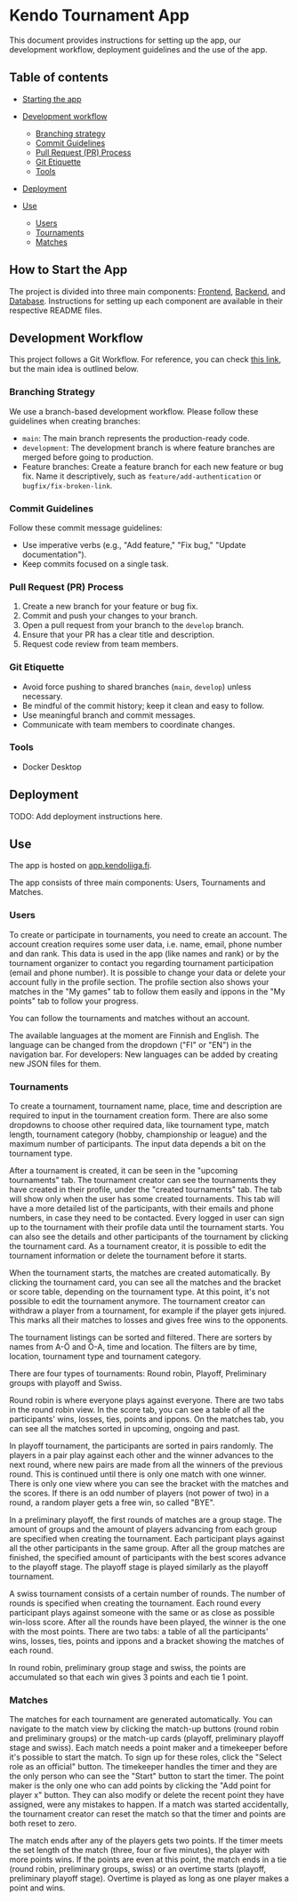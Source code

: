# Kendo Tournament App

This document provides instructions for setting up the app, our development workflow, deployment guidelines and the use of the app.

## Table of contents
- [Starting the app](#how-to-start-the-app)


- [Development workflow](#development-workflow)
    - [Branching strategy](#branching-strategy)
    - [Commit Guidelines](#commit-guidelines)
    - [Pull Request (PR) Process](#pull-request-pr-process)
    - [Git Etiquette](#git-etiquette)
    - [Tools](#tools)


- [Deployment](#deployment)


- [Use](#use)
    - [Users](#users)
    - [Tournaments](#tournaments)
    - [Matches](#matches)


## How to Start the App

The project is divided into three main components: [Frontend](https://github.com/Kendoers/Kendo-tournament-app/tree/development/frontend), [Backend](https://github.com/Koodikukkaro/Kendo-tournament-app/tree/development/backend/server), and [Database](https://github.com/Kendoers/Kendo-tournament-app/tree/development/backend/database). Instructions for setting up each component are available in their respective README files.

## Development Workflow

This project follows a Git Workflow. For reference, you can check [this link](https://www.atlassian.com/git/tutorials/comparing-workflows), but the main idea is outlined below.

### Branching Strategy

We use a branch-based development workflow. Please follow these guidelines when creating branches:

* `main`: The main branch represents the production-ready code.
* `development`: The development branch is where feature branches are merged before going to production.
* Feature branches: Create a feature branch for each new feature or bug fix. Name it descriptively, such as `feature/add-authentication` or `bugfix/fix-broken-link`.

### Commit Guidelines

Follow these commit message guidelines:

* Use imperative verbs (e.g., "Add feature," "Fix bug," "Update documentation").
* Keep commits focused on a single task.

### Pull Request (PR) Process

1. Create a new branch for your feature or bug fix.
2. Commit and push your changes to your branch.
3. Open a pull request from your branch to the `develop` branch.
4. Ensure that your PR has a clear title and description.
5. Request code review from team members.

### Git Etiquette

* Avoid force pushing to shared branches (`main`, `develop`) unless necessary.
* Be mindful of the commit history; keep it clean and easy to follow.
* Use meaningful branch and commit messages.
* Communicate with team members to coordinate changes.

### Tools

* Docker Desktop

## Deployment

TODO: Add deployment instructions here.

## Use

The app is hosted on [app.kendoliiga.fi](app.kendoliiga.fi). 

The app consists of three main components: Users, Tournaments and Matches. 

### Users

To create or participate in tournaments, you need to create an account. The account creation requires some user data, i.e. name, email, phone number and dan rank. This data is used in the app (like names and rank) or by the tournament organizer to contact you regarding tournament participation (email and phone number). It is possible to change your data or delete your account fully in the profile section. The profile section also shows your matches in the "My games" tab to follow them easily and ippons in the "My points" tab to follow your progress.

You can follow the tournaments and matches without an account.

The available languages at the moment are Finnish and English. The language can be changed from the dropdown ("FI" or "EN") in the navigation bar. For developers: New languages can be added by creating new JSON files for them.

### Tournaments

To create a tournament, tournament name, place, time and description are required to input in the tournament creation form. There are also some dropdowns to choose other required data, like tournament type, match length, tournament category (hobby, championship or league) and the maximum number of participants. The input data depends a bit on the tournament type. 

After a tournament is created, it can be seen in the "upcoming tournaments" tab. The tournament creator can see the tournaments they have created in their profile, under the "created tournaments" tab. The tab will show only when the user has some created tournaments. This tab will have a more detailed list of the participants, with their emails and phone numbers, in case they need to be contacted. Every logged in user can sign up to the tournament with their profile data until the tournament starts. You can also see the details and other participants of the tournament by clicking the tournament card. As a tournament creator, it is possible to edit the tournament information or delete the tournament before it starts.

When the tournament starts, the matches are created automatically. By clicking the tournament card, you can see all the matches and the bracket or score table, depending on the tournament type. At this point, it's not possible to edit the tournament anymore. The tournament creator can withdraw a player from a tournament, for example if the player gets injured. This marks all their matches to losses and gives free wins to the opponents. 

The tournament listings can be sorted and filtered. There are sorters by names from A-Ö and Ö-A, time and location. The filters are by time, location, tournament type and tournament category.

There are four types of tournaments: Round robin, Playoff, Preliminary groups with playoff and Swiss. 

Round robin is where everyone plays against everyone. There are two tabs in the round robin view. In the score tab, you can see a table of all the participants' wins, losses, ties, points and ippons. On the matches tab, you can see all the matches sorted in upcoming, ongoing and past.

In playoff tournament, the participants are sorted in pairs randomly. The players in a pair play against each other and the winner advances to the next round, where new pairs are made from all the winners of the previous round. This is continued until there is only one match with one winner. There is only one view where you can see the bracket with the matches and the scores. If there is an odd number of players (not power of two) in a round, a random player gets a free win, so called "BYE". 

In a preliminary playoff, the first rounds of matches are a group stage. The amount of groups and the amount of players advancing from each group are specified when creating the tournament. Each participant plays against all the other participants in the same group. After all the group matches are finished, the specified amount of participants with the best scores advance to the playoff stage. The playoff stage is played similarly as the playoff tournament.

A swiss tournament consists of a certain number of rounds. The number of rounds is specified when creating the tournament. Each round every participant plays against someone with the same or as close as possible win-loss score. After all the rounds have been played, the winner is the one with the most points. There are two tabs: a table of all the participants' wins, losses, ties, points and ippons and a bracket showing the matches of each round.

In round robin, preliminary group stage and swiss, the points are accumulated so that each win gives 3 points and each tie 1 point.

### Matches

The matches for each tournament are generated automatically. You can navigate to the match view by clicking the match-up buttons (round robin and preliminary groups) or the match-up cards (playoff, preliminary playoff stage and swiss). Each match needs a point maker and a timekeeper before it's possible to start the match. To sign up for these roles, click the "Select role as an official" button. The timekeeper handles the timer and they are the only person who can see the "Start" button to start the timer. The point maker is the only one who can add points by clicking the "Add point for player x" button. They can also modify or delete the recent point they have assigned, were any mistakes to happen. If a match was started accidentally, the tournament creator can reset the match so that the timer and points are both reset to zero.

The match ends after any of the players gets two points. If the timer meets the set length of the match (three, four or five minutes), the player with more points wins. If the points are even at this point, the match ends in a tie (round robin, preliminary groups, swiss) or an overtime starts (playoff, preliminary playoff stage). Overtime is played as long as one player makes a point and wins.

